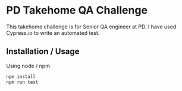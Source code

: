 # PD Takehome QA Challenge

This takehome challenge is for Senior QA engineer at PD. I have used Cypress.io to write an automated test.

## Installation / Usage

Using node / npm

```bash
npm install
npm run test
```
